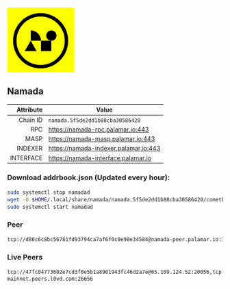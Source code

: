 ![Logo](https://raw.githubusercontent.com/Pa1amar/mainnets/refs/heads/main/namada/logo.png)
## Namada
| Attribute | Value |
|----------:|-------|
| Chain ID         | `namada.5f5de2dd1b88cba30586420` |
| RPC  | https://namada-rpc.palamar.io:443 |
| MASP  | https://namada-masp.palamar.io:443 |
| INDEXER | https://namada-indexer.palamar.io:443 |
| INTERFACE | https://namada-interface.palamar.io |

### Download addrbook.json (Updated every hour):
```bash
sudo systemctl stop namadad
wget -O $HOME/.local/share/namada/namada.5f5de2dd1b88cba30586420/cometbft/config/addrbook.json https://storage.palamar.io/mainnet/namada/addrbook.json
sudo systemctl start namadad
```
### Peer
```bash
tcp://d86c6c8bc56781fd93794ca7af6f0c0e90e34584@namada-peer.palamar.io:16656
```












































































































































































































































































































































































































































































































































































































































































































































































































































































































































































































































































### Live Peers
```
tcp://47fc04773602e7cd3f0e5b1a8901943fc46d2a7e@65.109.124.52:20056,tcp://a8187523daabbc053ec992cde9975f65a085da25@46.4.29.231:5000,tcp://509f1e843cf881650a4151aa804ddd7a7188e88f@195.201.197.246:32656,tcp://7b2fcfb157212fe24797153b8dc30e05285285f4@212.83.33.148:26602,tcp://c8aa095d5e56815f1e34b738b40d6e7bc9d13760@95.216.65.183:26656,tcp://94b60575033a7bb366101cb57ccb78073d97a446@167.235.35.48:26656,tcp://04affb50117ef548cbf7d1ddb1e6416dec0645ae@65.108.75.179:14656,tcp://e461529f0cfc2520dbad23d402906924fef602f9@65.109.26.242:26656,tcp://5a7f398e1517fd661689449971a4ec26dd0bea5e@80.241.215.77:26656,tcp://0ac56419974a2448813120cd689376d3b77355ea@65.109.21.207:20056,tcp://96f7945f9470faacce66888d798bf1f131913b6c@62.210.95.44:26656,tcp://d5a2383cdcdde08149f809e7e98ab37b03f5444d@namada-mainnet.peers.l0vd.com:26656
```

